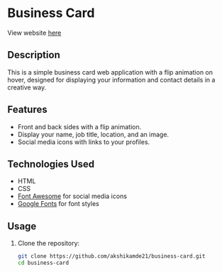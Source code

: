 # Business Card 
View website [here](https://akshikamde21.github.io/business-card/)

## Description

This is a simple business card web application with a flip animation on hover, designed for displaying your information and contact details in a creative way.

## Features

- Front and back sides with a flip animation.
- Display your name, job title, location, and an image.
- Social media icons with links to your profiles.

## Technologies Used

- HTML
- CSS
- [Font Awesome](https://fontawesome.com/) for social media icons
- [Google Fonts](https://fonts.google.com/) for font styles


## Usage

1. Clone the repository:

   ```bash
   git clone https://github.com/akshikamde21/business-card.git
   cd business-card

